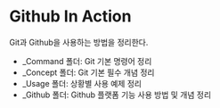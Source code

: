 # Github In Action

Git과 Github을 사용하는 방법을 정리한다.

 - _Command 폴더: Git 기본 명령어 정리
 - _Concept 폴더: Git 기본 필수 개념 정리
 - _Usage 폴더: 상황별 사용 예제 정리
 - _Github 폴더: Github 플랫폼 기능 사용 방법 및 개념 정리

